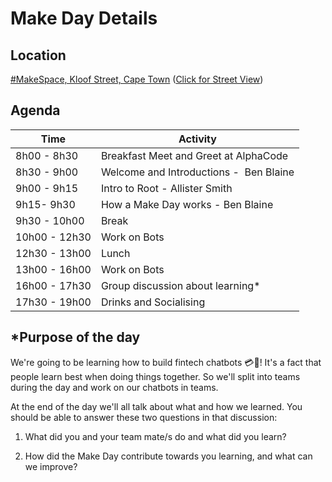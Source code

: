 # Make Day Details

## Location

[#MakeSpace, Kloof Street, Cape Town](https://www.google.co.za/maps/place/Root/@-33.927912,18.4121605,19z/data=!4m12!1m6!3m5!1s0x1dcc676e2a71e897:0xe498aedf3f96d19d!2sOfferZen!8m2!3d-33.9270663!4d18.4127211!3m4!1s0x1dcc676e2a69851d:0x66ae830ee8525472!8m2!3d-33.9278405!4d18.412516)
([Click for Street View](https://www.google.co.za/maps/@-33.9280013,18.4127532,3a,75y,304.65h,88.36t/data=!3m6!1e1!3m4!1sEyqvQcPVm-QKr3ZA3gNEng!2e0!7i13312!8i6656))


## Agenda

| Time    | Activity    |
|-----|-----|
| 8h00 - 8h30 | Breakfast Meet and Greet at AlphaCode |
| 8h30 - 9h00 | Welcome and Introductions -  Ben Blaine |
| 9h00 - 9h15 | Intro to Root - Allister Smith |
| 9h15- 9h30 | How a Make Day works - Ben Blaine |
| 9h30 - 10h00 | Break |
| 10h00 - 12h30 | Work on Bots |
| 12h30 - 13h00 | Lunch |
| 13h00 - 16h00 | Work on Bots |
| 16h00 - 17h30 | Group discussion about learning* |
| 17h30 - 19h00 | Drinks and Socialising |

## *Purpose of the day

We're going to be learning how to build fintech chatbots 💳🤖! It's a fact that people learn best when doing things together. So we'll split into teams during the day and work on our chatbots in teams. 

At the end of the day we'll all talk about what and how we learned. You should be able to answer these two questions in that discussion:

1.  What did you and your team mate/s do and what did you learn?

2.  How did the Make Day contribute towards you learning, and what can we improve?
